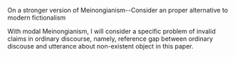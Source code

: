 On a stronger version of Meinongianism--Consider an proper alternative to modern fictionalism


With modal Meinongianism, I will consider a specific problem of invalid claims in ordinary discourse, namely, reference gap between ordinary discouse and utterance about non-existent object in this paper.
